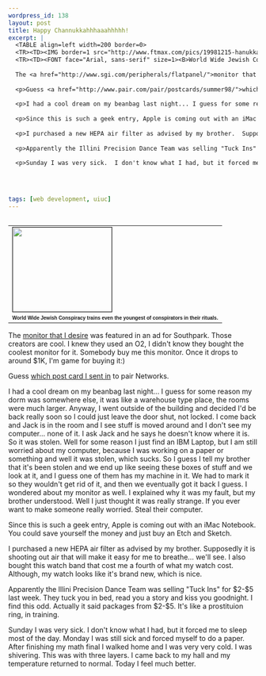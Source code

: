 ```yaml
--- 
wordpress_id: 138
layout: post
title: Happy Channukkahhhaaahhhhh!
excerpt: |
  <TABLE align=left width=200 border=0>
  <TR><TD><IMG border=1 src="http://www.ftmax.com/pics/19981215-hanukkah.jpg" width=200 height=170></TD></TR>
  <TR><TD><FONT face="Arial, sans-serif" size=1><B>World Wide Jewish Conspiracy trains even the youngest of conspirators in their rituals.</B></FONT></TD></TR></TABLE>
  
  The <a href="http://www.sgi.com/peripherals/flatpanel/">monitor that I desire</a> was featured in an ad for Southpark.  Those creators are cool.  I knew they used an O2, I didn't know they bought the coolest monitor for it.  Somebody buy me this monitor.  Once it drops to around $1K, I'm game for buying it:)
  
  <p>Guess <a href="http://www.pair.com/pair/postcards/summer98/">which post card I sent in</a> to pair Networks.
  
  <p>I had a cool dream on my beanbag last night... I guess for some reason my dorm was somewhere else, it was like a warehouse type place, the rooms were much larger.  Anyway, I went outside of the building and decided I'd be back really soon so I could just leave the door shut, not locked.  I come back and Jack is in the room and I see stuff is moved around and I don't see my computer... none of it.  I ask Jack and he says he doesn't know where it is.  So it was stolen.  Well for some reason I just find an IBM Laptop, but I am still worried about my computer, because I was working on a paper or something and well it was stolen, which sucks.  So I guess I tell my brother that it's been stolen and we end up like seeing these boxes of stuff and we look at it, and I guess one of them has my machine in it.  We had to mark it so they wouldn't get rid of it, and then we eventually got it back I guess.  I wondered about my monitor as well.  I explained why it was my fault, but my brother understood.  Well I just thought it was really strange.  If you ever want to make someone really worried.  Steal their computer.  
  
  <p>Since this is such a geek entry, Apple is coming out with an iMac Notebook.  You could save yourself the money and just buy an Etch and Sketch.
  
  <p>I purchased a new HEPA air filter as advised by my brother.  Supposedly it is shooting out air that will make it easy for me to breathe... we'll see.  I also bought this watch band that cost me a fourth of what my watch cost.  Although, my watch looks like it's brand new, which is nice.
  
  <p>Apparently the Illini Precision Dance Team was selling "Tuck Ins" for $2-$5 last week.  They tuck you in bed, read you a story and kiss you goodnight.  I find this odd.  Actually it said packages from $2-$5.  It's like a prostituion ring, in training.
  
  <p>Sunday I was very sick.  I don't know what I had, but it forced me to sleep most of the day.  Monday I was still sick and forced myself to do a paper.  After finishing my math final I walked home and I was very very cold.  I was shivering.  This was with three layers.  I came back to my hall and my temperature returned to normal.  Today I feel much better.
  
  


tags: [web development, uiuc]
---
```


<TABLE align=left width=200 border=0>
<TR><TD><IMG border=1 src="http://www.ftmax.com/pics/19981215-hanukkah.jpg" width=200 height=170></TD></TR>
<TR><TD><FONT face="Arial, sans-serif" size=1><B>World Wide Jewish Conspiracy trains even the youngest of conspirators in their rituals.</B></FONT></TD></TR></TABLE>

The <a href="http://www.sgi.com/peripherals/flatpanel/">monitor that I desire</a> was featured in an ad for Southpark.  Those creators are cool.  I knew they used an O2, I didn't know they bought the coolest monitor for it.  Somebody buy me this monitor.  Once it drops to around $1K, I'm game for buying it:)

<p>Guess <a href="http://www.pair.com/pair/postcards/summer98/">which post card I sent in</a> to pair Networks.

<p>I had a cool dream on my beanbag last night... I guess for some reason my dorm was somewhere else, it was like a warehouse type place, the rooms were much larger.  Anyway, I went outside of the building and decided I'd be back really soon so I could just leave the door shut, not locked.  I come back and Jack is in the room and I see stuff is moved around and I don't see my computer... none of it.  I ask Jack and he says he doesn't know where it is.  So it was stolen.  Well for some reason I just find an IBM Laptop, but I am still worried about my computer, because I was working on a paper or something and well it was stolen, which sucks.  So I guess I tell my brother that it's been stolen and we end up like seeing these boxes of stuff and we look at it, and I guess one of them has my machine in it.  We had to mark it so they wouldn't get rid of it, and then we eventually got it back I guess.  I wondered about my monitor as well.  I explained why it was my fault, but my brother understood.  Well I just thought it was really strange.  If you ever want to make someone really worried.  Steal their computer.  

<p>Since this is such a geek entry, Apple is coming out with an iMac Notebook.  You could save yourself the money and just buy an Etch and Sketch.

<p>I purchased a new HEPA air filter as advised by my brother.  Supposedly it is shooting out air that will make it easy for me to breathe... we'll see.  I also bought this watch band that cost me a fourth of what my watch cost.  Although, my watch looks like it's brand new, which is nice.

<p>Apparently the Illini Precision Dance Team was selling "Tuck Ins" for $2-$5 last week.  They tuck you in bed, read you a story and kiss you goodnight.  I find this odd.  Actually it said packages from $2-$5.  It's like a prostituion ring, in training.

<p>Sunday I was very sick.  I don't know what I had, but it forced me to sleep most of the day.  Monday I was still sick and forced myself to do a paper.  After finishing my math final I walked home and I was very very cold.  I was shivering.  This was with three layers.  I came back to my hall and my temperature returned to normal.  Today I feel much better.


